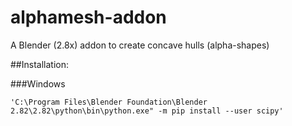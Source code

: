 # alphamesh-addon
A Blender (2.8x) addon to create concave hulls (alpha-shapes)

##Installation:

###Windows
```(cmd)
'C:\Program Files\Blender Foundation\Blender 2.82\2.82\python\bin\python.exe" -m pip install --user scipy'
```

